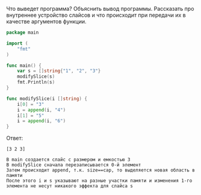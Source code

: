 Что выведет программа? Объяснить вывод программы. Рассказать про внутреннее устройство слайсов и что происходит при передачи их в качестве аргументов функции.

```go
package main

import (
	"fmt"
)

func main() {
	var s = []string{"1", "2", "3"}
	modifySlice(s)
	fmt.Println(s)
}

func modifySlice(i []string) {
	i[0] = "3"
	i = append(i, "4")
	i[1] = "5"
	i = append(i, "6")
}
```

Ответ:
```
[3 2 3]

В main создается слайс с размером и емкостью 3
В modifySlice сначала перезаписывается 0-й элемент
Затем происходит append, т.к. size==cap, то выделяется новая область в памяти
После этого i и s указывают на разные участки памяти и изменения 1-го элемента не несут никакого эффекта для слайса s
```
